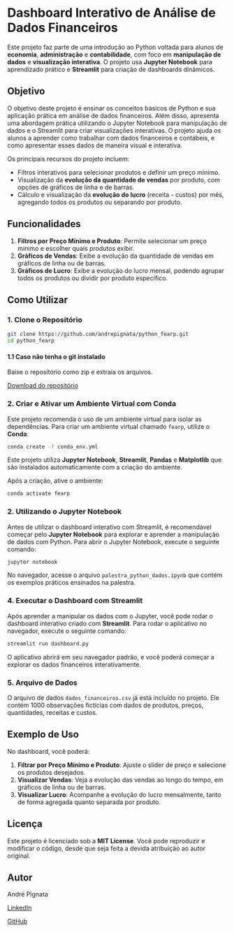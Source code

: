 # Dashboard Interativo de Análise de Dados Financeiros

Este projeto faz parte de uma introdução ao Python voltada para alunos de **economia**, **administração** e **contabilidade**, com foco em **manipulação de dados** e **visualização interativa**. O projeto usa **Jupyter Notebook** para aprendizado prático e **Streamlit** para criação de dashboards dinâmicos.

## Objetivo

O objetivo deste projeto é ensinar os conceitos básicos de Python e sua aplicação prática em análise de dados financeiros. Além disso, apresenta uma abordagem prática utilizando o Jupyter Notebook para manipulação de dados e o Streamlit para criar visualizações interativas. O projeto ajuda os alunos a aprender como trabalhar com dados financeiros e contábeis, e como apresentar esses dados de maneira visual e interativa.

Os principais recursos do projeto incluem:

- Filtros interativos para selecionar produtos e definir um preço mínimo.
- Visualização da **evolução da quantidade de vendas** por produto, com opções de gráficos de linha e de barras.
- Cálculo e visualização da **evolução do lucro** (receita - custos) por mês, agregando todos os produtos ou separando por produto.

## Funcionalidades

1. **Filtros por Preço Mínimo e Produto**: Permite selecionar um preço mínimo e escolher quais produtos exibir.
1. **Gráficos de Vendas**: Exibe a evolução da quantidade de vendas em gráficos de linha ou de barras.
1. **Gráficos de Lucro**: Exibe a evolução do lucro mensal, podendo agrupar todos os produtos ou dividir por produto específico.

## Como Utilizar

### 1. Clone o Repositório

```bash
git clone https://github.com/andrepignata/python_fearp.git
cd python_fearp
```

#### 1.1 Caso não tenha o git instalado

Baixe o repositório como zip e extraia os arquivos.

[Download do repositório](https://github.com/andrepignata/python_fearp/archive/refs/heads/main.zip)

### 2. Criar e Ativar um Ambiente Virtual com Conda

Este projeto recomenda o uso de um ambiente virtual para isolar as dependências. Para criar um ambiente virtual chamado `fearp`, utilize o **Conda**:

```bash
conda create -f conda_env.yml
```

Este projeto utiliza **Jupyter Notebook**, **Streamlit**, **Pandas** e **Matplotlib** que são instalados automaticamente com a criação do ambiente.

Após a criação, ative o ambiente:

```bash
conda activate fearp
```

### 2. Utilizando o Jupyter Notebook

Antes de utilizar o dashboard interativo com Streamlit, é recomendável começar pelo **Jupyter Notebook** para explorar e aprender a manipulação de dados com Python. Para abrir o Jupyter Notebook, execute o seguinte comando:

```bash
jupyter notebook
```

No navegador, acesse o arquivo `palestra_python_dados.ipynb` que contém os exemplos práticos ensinados na palestra.

### 4. Executar o Dashboard com Streamlit

Após aprender a manipular os dados com o Jupyter, você pode rodar o dashboard interativo criado com **Streamlit**. Para rodar o aplicativo no navegador, execute o seguinte comando:

```bash
streamlit run dashboard.py
```

O aplicativo abrirá em seu navegador padrão, e você poderá começar a explorar os dados financeiros interativamente.

### 5. Arquivo de Dados

O arquivo de dados `dados_financeiros.csv` já está incluído no projeto. Ele contém 1000 observações fictícias com dados de produtos, preços, quantidades, receitas e custos.

## Exemplo de Uso

No dashboard, você poderá:

1. **Filtrar por Preço Mínimo e Produto**: Ajuste o slider de preço e selecione os produtos desejados.
1. **Visualizar Vendas**: Veja a evolução das vendas ao longo do tempo, em gráficos de linha ou de barras.
1. **Visualizar Lucro**: Acompanhe a evolução do lucro mensalmente, tanto de forma agregada quanto separada por produto.

## Licença

Este projeto é licenciado sob a **MIT License**. Você pode reproduzir e modificar o código, desde que seja feita a devida atribuição ao autor original.

## Autor

André Pignata

[LinkedIn](https://www.linkedin.com/in/andre-pignata/)

[GitHub](https://github.com/andrepignata)
